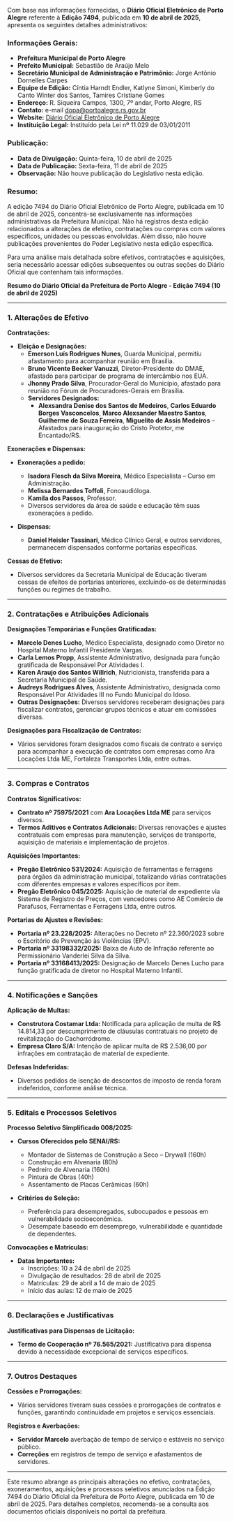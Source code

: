 Com base nas informações fornecidas, o **Diário Oficial Eletrônico de Porto Alegre** referente à **Edição 7494**, publicada em **10 de abril de 2025**, apresenta os seguintes detalhes administrativos:

### Informações Gerais:
- **Prefeitura Municipal de Porto Alegre**
- **Prefeito Municipal:** Sebastião de Araújo Melo
- **Secretário Municipal de Administração e Patrimônio:** Jorge Antônio Dornelles Carpes
- **Equipe de Edição:** Cíntia Harndt Endler, Katlyne Simoni, Kimberly do Canto Winter dos Santos, Tamires Cristiane Gomes
- **Endereço:** R. Siqueira Campos, 1300, 7º andar, Porto Alegre, RS
- **Contato:** e-mail dopa@portoalegre.rs.gov.br
- **Website:** [Diário Oficial Eletrônico de Porto Alegre](http://www.portoalegre.rs.gov.br/dopa)
- **Instituição Legal:** Instituído pela Lei nº 11.029 de 03/01/2011

### Publicação:
- **Data de Divulgação:** Quinta-feira, 10 de abril de 2025
- **Data de Publicação:** Sexta-feira, 11 de abril de 2025
- **Observação:** Não houve publicação do Legislativo nesta edição.

### Resumo:
A edição 7494 do Diário Oficial Eletrônico de Porto Alegre, publicada em 10 de abril de 2025, concentra-se exclusivamente nas informações administrativas da Prefeitura Municipal. Não há registros desta edição relacionados a alterações de efetivo, contratações ou compras com valores específicos, unidades ou pessoas envolvidas. Além disso, não houve publicações provenientes do Poder Legislativo nesta edição específica.

Para uma análise mais detalhada sobre efetivos, contratações e aquisições, seria necessário acessar edições subsequentes ou outras seções do Diário Oficial que contenham tais informações.

**Resumo do Diário Oficial da Prefeitura de Porto Alegre - Edição 7494 (10 de abril de 2025)**

---

### **1. Alterações de Efetivo**

**Contratações:**
- **Eleição e Designações:**
  - **Emerson Luís Rodrigues Nunes**, Guarda Municipal, permitiu afastamento para acompanhar reunião em Brasília.
  - **Bruno Vicente Becker Vanuzzi**, Diretor-Presidente do DMAE, afastado para participar de programa de intercâmbio nos EUA.
  - **Jhonny Prado Silva**, Procurador-Geral do Município, afastado para reunião no Fórum de Procuradores-Gerais em Brasília.
  - **Servidores Designados:**
    - **Alexsandra Denise dos Santos de Medeiros**, **Carlos Eduardo Borges Vasconcelos**, **Marco Alexsander Maestro Santos**, **Guilherme de Souza Ferreira**, **Miguelito de Assis Medeiros** – Afastados para inauguração do Cristo Protetor, me Encantado/RS.

**Exonerações e Dispensas:**
- **Exonerações a pedido:**
  - **Isadora Flesch da Silva Moreira**, Médico Especialista – Curso em Administração.
  - **Melissa Bernardes Toffoli**, Fonoaudióloga.
  - **Kamila dos Passos**, Professor.
  - Diversos servidores da área de saúde e educação têm suas exonerações a pedido.
  
- **Dispensas:**
  - **Daniel Heisler Tassinari**, Médico Clínico Geral, e outros servidores, permanecem dispensados conforme portarias específicas.

**Cessas de Efetivo:**
- Diversos servidores da Secretaria Municipal de Educação tiveram cessas de efeitos de portarias anteriores, excluindo-os de determinadas funções ou regimes de trabalho.

---

### **2. Contratações e Atribuições Adicionais**

**Designações Temporárias e Funções Gratificadas:**
- **Marcelo Denes Lucho**, Médico Especialista, designado como Diretor no Hospital Materno Infantil Presidente Vargas.
- **Carla Lemos Propp**, Assistente Administrativo, designada para função gratificada de Responsável Por Atividades I.
- **Karen Araujo dos Santos Willrich**, Nutricionista, transferida para a Secretaria Municipal de Saúde.
- **Audreys Rodrigues Alves**, Assistente Administrativo, designada como Responsável Por Atividades III no Fundo Municipal do Idoso.
- **Outras Designações:** Diversos servidores receberam designações para fiscalizar contratos, gerenciar grupos técnicos e atuar em comissões diversas.

**Designações para Fiscalização de Contratos:**
- Vários servidores foram designados como fiscais de contrato e serviço para acompanhar a execução de contratos com empresas como Ara Locações Ltda ME, Fortaleza Transportes Ltda, entre outras.

---

### **3. Compras e Contratos**

**Contratos Significativos:**
- **Contrato nº 75975/2021** com **Ara Locações Ltda ME** para serviços diversos.
- **Termos Aditivos e Contratos Adicionais:** Diversas renovações e ajustes contratuais com empresas para manutenção, serviços de transporte, aquisição de materiais e implementação de projetos.
  
**Aquisições Importantes:**
- **Pregão Eletrônico 531/2024:** Aquisição de ferramentas e ferragens para órgãos da administração municipal, totalizando várias contratações com diferentes empresas e valores específicos por item.
- **Pregão Eletrônico 045/2025:** Aquisição de material de expediente via Sistema de Registro de Preços, com vencedores como AE Comércio de Parafusos, Ferramentas e Ferragens Ltda, entre outros.

**Portarias de Ajustes e Revisões:**
- **Portaria nº 23.228/2025:** Alterações no Decreto nº 22.360/2023 sobre o Escritório de Prevenção às Violências (EPV).
- **Portaria nº 33198332/2025:** Baixa de Auto de Infração referente ao Permissionário Vanderlei Silva da Silva.
- **Portaria nº 33168413/2025:** Designação de Marcelo Denes Lucho para função gratificada de diretor no Hospital Materno Infantil.

---

### **4. Notificações e Sanções**

**Aplicação de Multas:**
- **Construtora Costamar Ltda:** Notificada para aplicação de multa de R$ 14.814,33 por descumprimento de cláusulas contratuais no projeto de revitalização do Cachorródromo.
- **Empresa Claro S/A:** Intenção de aplicar multa de R$ 2.536,00 por infrações em contratação de material de expediente.

**Defesas Indeferidas:**
- Diversos pedidos de isenção de descontos de imposto de renda foram indeferidos, conforme análise técnica.

---

### **5. Editais e Processos Seletivos**

**Processo Seletivo Simplificado 008/2025:**
- **Cursos Oferecidos pelo SENAI/RS:**
  - Montador de Sistemas de Construção a Seco – Drywall (160h)
  - Construção em Alvenaria (80h)
  - Pedreiro de Alvenaria (160h)
  - Pintura de Obras (40h)
  - Assentamento de Placas Cerâmicas (60h)
  
- **Critérios de Seleção:**
  - Preferência para desempregados, subocupados e pessoas em vulnerabilidade socioeconômica.
  - Desempate baseado em desemprego, vulnerabilidade e quantidade de dependentes.

**Convocações e Matrículas:**
- **Datas Importantes:**
  - Inscrições: 10 a 24 de abril de 2025
  - Divulgação de resultados: 28 de abril de 2025
  - Matrículas: 29 de abril a 14 de maio de 2025
  - Início das aulas: 12 de maio de 2025

---

### **6. Declarações e Justificativas**

**Justificativas para Dispensas de Licitação:**
- **Termo de Cooperação nº 76.565/2021:** Justificativa para dispensa devido à necessidade excepcional de serviços específicos.

---

### **7. Outros Destaques**

**Cessões e Prorrogações:**
- Vários servidores tiveram suas cessões e prorrogações de contratos e funções, garantindo continuidade em projetos e serviços essenciais.

**Registros e Averbações:**
- **Servidor Marcelo** averbação de tempo de serviço e estáveis no serviço público.
- **Correções** em registros de tempo de serviço e afastamentos de servidores.

---

Este resumo abrange as principais alterações no efetivo, contratações, exoneramentos, aquisições e processos seletivos anunciados na Edição 7494 do Diário Oficial da Prefeitura de Porto Alegre, publicada em 10 de abril de 2025. Para detalhes completos, recomenda-se a consulta aos documentos oficiais disponíveis no portal da prefeitura.